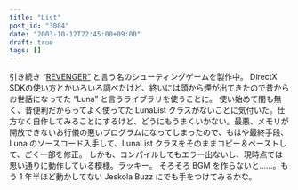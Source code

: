 ```yaml
---
title: "List"
post_id: "3084"
date: "2003-10-12T22:45:00+09:00"
draft: true
tags: []
---
```



引き続き “[REVENGER”](https://danmaq.com/revenger) と言う名のシューティングゲームを製作中。 DirectX SDKの使い方とかいろいろ調べたけど、終いには頭から煙が出てきたので昔からお世話になってた “Luna” と言うライブラリを使うことに。  使い始めて間も無く、昔便利だからってよく使ってた LunaList クラスがないことに気付いた。仕方なく自作してみることにするけど、どうにもうまくいかない。最悪、メモリが開放できないお行儀の悪いプログラムになってしまったので、もはや最終手段、Luna のソースコード入手して、LunaList クラスをそのままコピー＆ペーストして、ごく一部を修正。 しかも、コンパイルしてもエラー出ないし、現時点では思い通りに動作している模様。ラッキー。 そろそろ BGM を作らないと……。もう 1 年半ほど動かしてない Jeskola Buzz にでも手をつけてみるかな。
